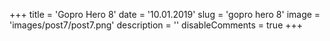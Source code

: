 +++ 
title = 'Gopro Hero 8'
date = '10.01.2019'
slug = 'gopro hero 8' 
image = 'images/post7/post7.png' 
description = '' 
disableComments = true
+++

